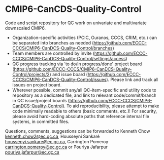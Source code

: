 # CMIP6-CanCDS-Quality-Control
Code and script repository for QC work on univariate and multivariate downscaled CMIP6.

- Organization-specific activities (PCIC, Ouranos, CCCS, CRIM, etc.) can be separated into branches as needed (https://github.com/ECCC-CCCS/CMIP6-CanDCS-Quality-Control/branches)
- Team members are controlled by invite (https://github.com/ECCC-CCCS/CMIP6-CanDCS-Quality-Control/settings/access)
- QC progress tracking via 'to do/in progress/done' project board (https://github.com/ECCC-CCCS/CMIP6-CanDCS-Quality-Control/projects/2) and issue board (https://github.com/ECCC-CCCS/CMIP6-CanDCS-Quality-Control/issues).  Please link and track all issues on project board. 
- Wherever possible, commit any/all QC-item-specific and utility code to repository as a dedicated file, and link to relevant code/commit/branch in QC issue/project boards (https://github.com/ECCC-CCCS/CMIP6-CanDCS-Quality-Control).  To aid reproducibility, please attempt to make code minimally readable to others (basic comments, etc.)!  For security, please avoid hard-coding absolute paths that reference internal file systems, in committed files.

Questions, comments, suggestions can be forwarded to Kenneth Chow <kenneth.chow2@ec.gc.ca>, Housseyni Sankaré <houssenyi.sankare@ec.gc.ca>, Carrington Pomeroy <carrington.pomeroy@ec.gc.ca> or Pouriya Jafarpur <pouriya.jafarpur@ec.gc.ca>
